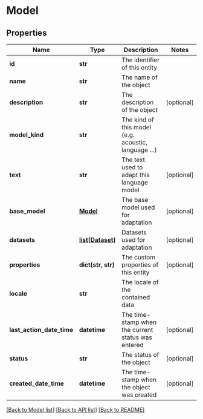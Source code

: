 # Model

## Properties
Name | Type | Description | Notes
------------ | ------------- | ------------- | -------------
**id** | **str** | The identifier of this entity | 
**name** | **str** | The name of the object | 
**description** | **str** | The description of the object | [optional] 
**model_kind** | **str** | The kind of this model (e.g. acoustic, language ...) | 
**text** | **str** | The text used to adapt this language model | [optional] 
**base_model** | [**Model**](Model.md) | The base model used for adaptation | [optional] 
**datasets** | [**list[Dataset]**](Dataset.md) | Datasets used for adaptation | [optional] 
**properties** | **dict(str, str)** | The custom properties of this entity | [optional] 
**locale** | **str** | The locale of the contained data | 
**last_action_date_time** | **datetime** | The time-stamp when the current status was entered | [optional] 
**status** | **str** | The status of the object | [optional] 
**created_date_time** | **datetime** | The time-stamp when the object was created | [optional] 

[[Back to Model list]](../README.md#documentation-for-models) [[Back to API list]](../README.md#documentation-for-api-endpoints) [[Back to README]](../README.md)



